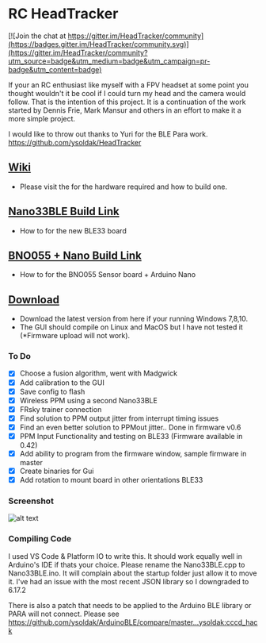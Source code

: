 # RC HeadTracker

[![Join the chat at https://gitter.im/HeadTracker/community](https://badges.gitter.im/HeadTracker/community.svg)](https://gitter.im/HeadTracker/community?utm_source=badge&utm_medium=badge&utm_campaign=pr-badge&utm_content=badge)

If your an RC enthusiast like myself with a FPV headset at some point you thought wouldn't it be cool if I could turn my head and the camera would follow. That is the intention of this project. It is a continuation of the work started by Dennis Frie, Mark Mansur and others in an effort to make it a more simple project.

I would like to throw out thanks to Yuri for the BLE Para work. https://github.com/ysoldak/HeadTracker

## [Wiki](https://github.com/dlktdr/HeadTracker/wiki)
* Please visit the  for the hardware required and how to build one.

## [Nano33BLE Build Link](https://github.com/dlktdr/HeadTracker/wiki/Nano33BLE-Build-Instructions)
* How to for the new BLE33 board

## [BNO055 + Nano Build Link](https://github.com/dlktdr/HeadTracker/wiki/BNO055-Build-Instructions)
* How to for the BNO055 Sensor board + Arduino Nano

## [Download](https://github.com/dlktdr/HeadTracker/releases)
* Download the latest version from here if your running Windows 7,8,10. 
* The GUI should compile on Linux and MacOS but I have not tested it (*Firmware upload will not work).

### To Do
- [x] Choose a fusion algorithm, went with Madgwick
- [x] Add calibration to the GUI
- [X] Save config to flash
- [X] Wireless PPM using a second Nano33BLE
- [X] FRsky trainer connection
- [X] Find solution to PPM output jitter from interrupt timing issues
- [X] Find an even better solution to PPMout jitter.. Done in firmware v0.6
- [X] PPM Input Functionality and testing on BLE33 (Firmware available in 0.42)
- [X] Add ability to program from the firmware window, sample firmware in master
- [X] Create binaries for Gui
- [X] Add rotation to mount board in other orientations BLE33

### Screenshot
![alt text](https://github.com/dlktdr/HeadTracker/raw/master/docs/ScreenCapture1006.png)


### Compiling Code

I used VS Code & Platform IO to write this. It should work equally well in Arduino's IDE if thats your choice. Please rename the Nano33BLE.cpp to Nano33BLE.ino. It will complain about the startup folder just allow it to move it. I've had an issue with the most recent JSON library so I downgraded to 6.17.2

There is also a patch that needs to be applied to the Arduino BLE library or PARA will not connect. Please see https://github.com/ysoldak/ArduinoBLE/compare/master...ysoldak:cccd_hack
